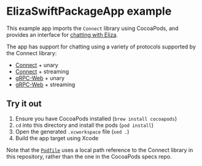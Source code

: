 # ElizaSwiftPackageApp example

This example app imports the `Connect` library using CocoaPods,
and provides an interface for
[chatting with Eliza](https://connect.build/demo).

The app has support for chatting using a variety of protocols supported by
the Connect library:

- [Connect](https://connect.build) + unary
- [Connect](https://connect.build) + streaming
- [gRPC-Web](https://grpc.io) + unary
- [gRPC-Web](https://grpc.io) + streaming

## Try it out

1. Ensure you have CocoaPods installed (`brew install cocoapods`)
2. `cd` into this directory and install the pods (`pod install`)
3. Open the generated `.xcworkspace` file (`xed .`)
4. Build the app target using Xcode

Note that the [`Podfile`](./Podfile) uses a local path reference to the
Connect library in this repository, rather than the one in the CocoaPods
specs repo.
